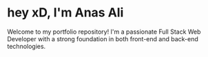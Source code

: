 # hey xD, I'm Anas Ali

Welcome to my portfolio repository! I'm a passionate Full Stack Web Developer with a strong foundation in both front-end and back-end technologies.
